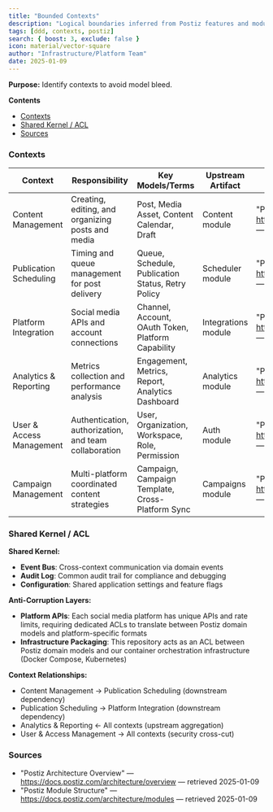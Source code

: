 ```yaml
---
title: "Bounded Contexts"
description: "Logical boundaries inferred from Postiz features and modules."
tags: [ddd, contexts, postiz]
search: { boost: 3, exclude: false }
icon: material/vector-square
author: "Infrastructure/Platform Team"
date: 2025-01-09
---
```


**Purpose:** Identify contexts to avoid model bleed.

**Contents**
- [Contexts](#contexts)
- [Shared Kernel / ACL](#shared-kernel--acl)
- [Sources](#sources)

### Contexts
| Context | Responsibility | Key Models/Terms | Upstream Artifact | Source |
|--------|-----------------|------------------|-------------------|--------|
| Content Management | Creating, editing, and organizing posts and media | Post, Media Asset, Content Calendar, Draft | Content module | "Postiz Architecture" — https://docs.postiz.com/architecture/modules — retrieved 2025-01-09 |
| Publication Scheduling | Timing and queue management for post delivery | Queue, Schedule, Publication Status, Retry Policy | Scheduler module | "Postiz Architecture" — https://docs.postiz.com/architecture/modules — retrieved 2025-01-09 |
| Platform Integration | Social media APIs and account connections | Channel, Account, OAuth Token, Platform Capability | Integrations module | "Postiz Architecture" — https://docs.postiz.com/architecture/modules — retrieved 2025-01-09 |
| Analytics & Reporting | Metrics collection and performance analysis | Engagement, Metrics, Report, Analytics Dashboard | Analytics module | "Postiz Architecture" — https://docs.postiz.com/architecture/modules — retrieved 2025-01-09 |
| User & Access Management | Authentication, authorization, and team collaboration | User, Organization, Workspace, Role, Permission | Auth module | "Postiz Architecture" — https://docs.postiz.com/architecture/modules — retrieved 2025-01-09 |
| Campaign Management | Multi-platform coordinated content strategies | Campaign, Campaign Template, Cross-Platform Sync | Campaigns module | "Postiz Architecture" — https://docs.postiz.com/architecture/modules — retrieved 2025-01-09 |

### Shared Kernel / ACL
**Shared Kernel:**
- **Event Bus**: Cross-context communication via domain events
- **Audit Log**: Common audit trail for compliance and debugging
- **Configuration**: Shared application settings and feature flags

**Anti-Corruption Layers:**
- **Platform APIs**: Each social media platform has unique APIs and rate limits, requiring dedicated ACLs to translate between Postiz domain models and platform-specific formats
- **Infrastructure Packaging**: This repository acts as an ACL between Postiz domain models and our container orchestration infrastructure (Docker Compose, Kubernetes)

**Context Relationships:**
- Content Management → Publication Scheduling (downstream dependency)
- Publication Scheduling → Platform Integration (downstream dependency)  
- Analytics & Reporting ← All contexts (upstream aggregation)
- User & Access Management → All contexts (security cross-cut)

### Sources
- "Postiz Architecture Overview" — https://docs.postiz.com/architecture/overview — retrieved 2025-01-09
- "Postiz Module Structure" — https://docs.postiz.com/architecture/modules — retrieved 2025-01-09

<!-- ai-docs-metadata
{"last_audit":"2025-01-09","fingerprints":{"sources":{"https://docs.postiz.com/architecture/overview":"sha256:pending","https://docs.postiz.com/architecture/modules":"sha256:pending"},"sections":{"bounded-contexts":"sha256:d3e4f5g6"}}}
-->